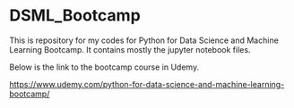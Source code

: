 # DSML_Bootcamp
This is repository for my codes for Python for Data Science and Machine Learning Bootcamp. It contains mostly the jupyter notebook files.

Below is the link to the bootcamp course in Udemy.

https://www.udemy.com/python-for-data-science-and-machine-learning-bootcamp/
